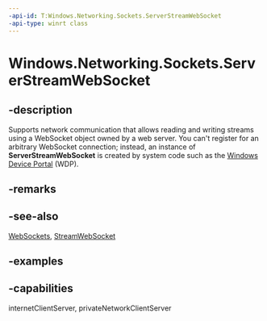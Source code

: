 ```yaml
---
-api-id: T:Windows.Networking.Sockets.ServerStreamWebSocket
-api-type: winrt class
---
```


<!-- Class syntax.
public class ServerStreamWebSocket : IClosable
-->

# Windows.Networking.Sockets.ServerStreamWebSocket

## -description
Supports network communication that allows reading and writing streams using a WebSocket object owned by a web server. You can't register for an arbitrary WebSocket connection; instead, an instance of **ServerStreamWebSocket** is created by system code such as the [Windows Device Portal](/windows/uwp/debug-test-perf/device-portal) (WDP).

## -remarks

## -see-also
[WebSockets](/windows/uwp/networking/websockets), [StreamWebSocket](streamwebsocket.md)

## -examples

## -capabilities
internetClientServer, privateNetworkClientServer

